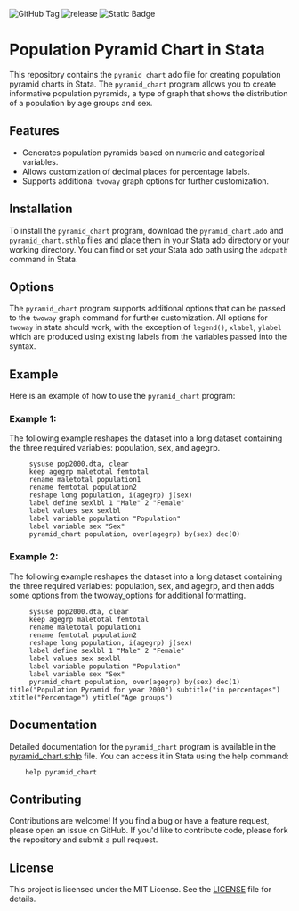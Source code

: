 ![GitHub Tag](https://img.shields.io/github/v/tag/masud90/pyramid_chart?logo=github&label=latest%20version)  ![release](https://img.shields.io/github/release-date/masud90/pyramid_chart) ![Static Badge](https://img.shields.io/badge/published_on-SSC-blue?color=blue&link=https%3A%2F%2Fideas.repec.org%2Fc%2Fboc%2Fbocode%2Fs459350.html)


# Population Pyramid Chart in Stata

This repository contains the `pyramid_chart` ado file for creating population pyramid charts in Stata. The `pyramid_chart` program allows you to create informative population pyramids, a type of graph that shows the distribution of a population by age groups and sex.

## Features

- Generates population pyramids based on numeric and categorical variables.
- Allows customization of decimal places for percentage labels.
- Supports additional `twoway` graph options for further customization.

## Installation

To install the `pyramid_chart` program, download the `pyramid_chart.ado` and `pyramid_chart.sthlp` files and place them in your Stata ado directory or your working directory. You can find or set your Stata ado path using the `adopath` command in Stata.

## Options
The `pyramid_chart` program supports additional options that can be passed to the `twoway` graph command for further customization. All options for `twoway` in stata should work, with the exception of `legend()`, `xlabel`, `ylabel` which are produced using existing labels from the variables passed into the syntax.

## Example
Here is an example of how to use the `pyramid_chart` program:

### Example 1:
The following example reshapes the dataset into a long dataset containing the three required variables: population, sex, and agegrp.

         sysuse pop2000.dta, clear
         keep agegrp maletotal femtotal
         rename maletotal population1
         rename femtotal population2
         reshape long population, i(agegrp) j(sex)
         label define sexlbl 1 "Male" 2 "Female"
         label values sex sexlbl
         label variable population "Population"
         label variable sex "Sex"
         pyramid_chart population, over(agegrp) by(sex) dec(0)

### Example 2:
The following example reshapes the dataset into a long dataset containing the three required variables: population, sex, and agegrp, and then adds some options from the twoway_options for additional formatting.

         sysuse pop2000.dta, clear
         keep agegrp maletotal femtotal
         rename maletotal population1
         rename femtotal population2
         reshape long population, i(agegrp) j(sex)
         label define sexlbl 1 "Male" 2 "Female"
         label values sex sexlbl
         label variable population "Population"
         label variable sex "Sex"
         pyramid_chart population, over(agegrp) by(sex) dec(1) title("Population Pyramid for year 2000") subtitle("in percentages") xtitle("Percentage") ytitle("Age groups")


## Documentation
Detailed documentation for the `pyramid_chart` program is available in the [pyramid_chart.sthlp](https://github.com/masud90/pyramid_chart/blob/main/pyramid_chart.sthlp) file. You can access it in Stata using the help command:

        help pyramid_chart

## Contributing
Contributions are welcome! If you find a bug or have a feature request, please open an issue on GitHub. If you'd like to contribute code, please fork the repository and submit a pull request.

## License
This project is licensed under the MIT License. See the [LICENSE](https://github.com/masud90/pyramid_chart/blob/main/LICENSE) file for details.
